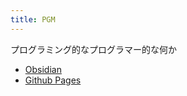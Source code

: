 ```yaml
---
title: PGM
---
```


プログラミング的なプログラマー的な何か


- [Obsidian](Obsidian/index.md)
- [Github Pages](Github_Pages/index.md)




